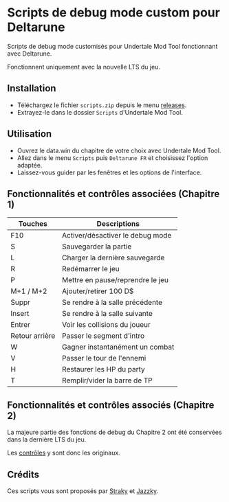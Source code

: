 # Scripts de debug mode custom pour Deltarune
Scripts de debug mode customisés pour Undertale Mod Tool fonctionnant avec Deltarune.

Fonctionnent uniquement avec la nouvelle LTS du jeu.

## Installation

- Téléchargez le fichier `scripts.zip` depuis le menu <a href="releases">releases</a>.
- Extrayez-le dans le dossier `Scripts` d'Undertale Mod Tool.

## Utilisation

- Ouvrez le data.win du chapitre de votre choix avec Undertale Mod Tool.
- Allez dans le menu `Scripts` puis `Deltarune FR` et choisissez l'option adaptée.
- Laissez-vous guider par les fenêtres et les options de l'interface.

## Fonctionnalités et contrôles associées (Chapitre 1)
| Touches | Descriptions |
|---|---|
| F10 | Activer/désactiver le debug mode |
| S | Sauvegarder la partie |
| L | Charger la dernière sauvegarde |
| R | Redémarrer le jeu |
| P | Mettre en pause/reprendre le jeu |
| M+1 / M+2 | Ajouter/retirer 100 D$ |
| Suppr | Se rendre à la salle précédente |
| Insert | Se rendre à la salle suivante |
| Entrer | Voir les collisions du joueur |
| Retour arrière | Passer le segment d'intro |
| W | Gagner instantanément un combat |
| V | Passer le tour de l'ennemi |
| H | Restaurer les HP du party |
| T | Remplir/vider la barre de TP |

## Fonctionnalités et contrôles associés (Chapitre 2)
La majeure partie des fonctions de debug du Chapitre 2 ont été conservées dans la dernière LTS du jeu.

Les [contrôles](https://www.reddit.com/r/Underminers/comments/q08yf8/what_are_the_deltarune_chapter_2_debug_commands/) y sont donc les originaux.

## Crédits

Ces scripts vous sont proposés par [Straky](https://github.com/Str4ky) et [Jazzky](https://github.com/Jazzky).
